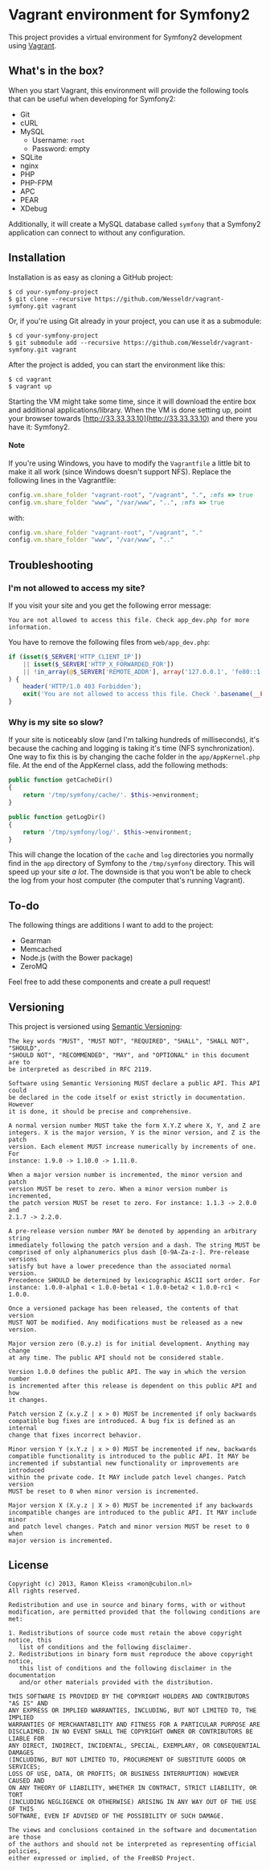 # Vagrant environment for Symfony2

This project provides a virtual environment for Symfony2 development using
[Vagrant](https://vagrantup.com).

## What's in the box?

When you start Vagrant, this environment will provide the following tools
that can be useful when developing for Symfony2:

- Git
- cURL
- MySQL
  * Username: `root`
  * Password: empty
- SQLite
- nginx
- PHP
- PHP-FPM
- APC
- PEAR
- XDebug

Additionally, it will create a MySQL database called `symfony` that a Symfony2
application can connect to without any configuration.

## Installation

Installation is as easy as cloning a GitHub project:

```
$ cd your-symfony-project
$ git clone --recursive https://github.com/Wesseldr/vagrant-symfony.git vagrant
```

Or, if you're using Git already in your project, you can use it as a submodule:

```
$ cd your-symfony-project
$ git submodule add --recursive https://github.com/Wesseldr/vagrant-symfony.git vagrant
```

After the project is added, you can start the environment like this:

```
$ cd vagrant
$ vagrant up
```

Starting the VM might take some time, since it will download the entire box
and additional applications/library. When the VM is done setting up, point
your browser towards [http://33.33.33.10](http://33.33.33.10) and there you
have it: Symfony2.

#### Note

If you're using Windows, you have to modify the `Vagrantfile` a little bit to
make it all work (since Windows doesn't support NFS). Replace the following
lines in the Vagrantfile:

```ruby
config.vm.share_folder "vagrant-root", "/vagrant", ".", :nfs => true
config.vm.share_folder "www", "/var/www", "..", :nfs => true
```

with:

```ruby
config.vm.share_folder "vagrant-root", "/vagrant", "."
config.vm.share_folder "www", "/var/www", ".."
```

## Troubleshooting

### I'm not allowed to access my site?

If you visit your site and you get the following error message:

```
You are not allowed to access this file. Check app_dev.php for more information.
```

You have to remove the following files from `web/app_dev.php`:

```php
if (isset($_SERVER['HTTP_CLIENT_IP'])
    || isset($_SERVER['HTTP_X_FORWARDED_FOR'])
    || !in_array(@$_SERVER['REMOTE_ADDR'], array('127.0.0.1', 'fe80::1', '::1'))
) {
    header('HTTP/1.0 403 Forbidden');
    exit('You are not allowed to access this file. Check '.basename(__FILE__).' for more information.');
}
```

### Why is my site so slow?

If your site is noticeably slow (and I'm talking hundreds of milliseconds), it's
because the caching and logging is taking it's time (NFS synchronization). One
way to fix this is by changing the cache folder in the `app/AppKernel.php` file.
At the end of the AppKernel class, add the following methods:

```php
public function getCacheDir()
{
    return '/tmp/symfony/cache/'. $this->environment;
}

public function getLogDir()
{
    return '/tmp/symfony/log/'. $this->environment;
}
```

This will change the location of the `cache` and `log` directories you normally
find in the `app` directory of Symfony to the `/tmp/symfony` directory. This
will speed up your site _a lot_. The downside is that you won't be able to check
the log from your host computer (the computer that's running Vagrant).

## To-do

The following things are additions I want to add to the project:

- Gearman
- Memcached
- Node.js (with the Bower package)
- ZeroMQ

Feel free to add these components and create a pull request!

## Versioning

This project is versioned using [Semantic Versioning](http://semver.org/spec/v1.0.0.html):

```
The key words "MUST", "MUST NOT", "REQUIRED", "SHALL", "SHALL NOT", "SHOULD",
"SHOULD NOT", "RECOMMENDED", "MAY", and "OPTIONAL" in this document are to
be interpreted as described in RFC 2119.

Software using Semantic Versioning MUST declare a public API. This API could
be declared in the code itself or exist strictly in documentation. However
it is done, it should be precise and comprehensive.

A normal version number MUST take the form X.Y.Z where X, Y, and Z are
integers. X is the major version, Y is the minor version, and Z is the patch
version. Each element MUST increase numerically by increments of one. For
instance: 1.9.0 -> 1.10.0 -> 1.11.0.

When a major version number is incremented, the minor version and patch
version MUST be reset to zero. When a minor version number is incremented,
the patch version MUST be reset to zero. For instance: 1.1.3 -> 2.0.0 and
2.1.7 -> 2.2.0.

A pre-release version number MAY be denoted by appending an arbitrary string
immediately following the patch version and a dash. The string MUST be
comprised of only alphanumerics plus dash [0-9A-Za-z-]. Pre-release versions
satisfy but have a lower precedence than the associated normal version.
Precedence SHOULD be determined by lexicographic ASCII sort order. For
instance: 1.0.0-alpha1 < 1.0.0-beta1 < 1.0.0-beta2 < 1.0.0-rc1 < 1.0.0.

Once a versioned package has been released, the contents of that version
MUST NOT be modified. Any modifications must be released as a new version.

Major version zero (0.y.z) is for initial development. Anything may change
at any time. The public API should not be considered stable.

Version 1.0.0 defines the public API. The way in which the version number
is incremented after this release is dependent on this public API and how
it changes.

Patch version Z (x.y.Z | x > 0) MUST be incremented if only backwards
compatible bug fixes are introduced. A bug fix is defined as an internal
change that fixes incorrect behavior.

Minor version Y (x.Y.z | x > 0) MUST be incremented if new, backwards
compatible functionality is introduced to the public API. It MAY be
incremented if substantial new functionality or improvements are introduced
within the private code. It MAY include patch level changes. Patch version
MUST be reset to 0 when minor version is incremented.

Major version X (X.y.z | X > 0) MUST be incremented if any backwards
incompatible changes are introduced to the public API. It MAY include minor
and patch level changes. Patch and minor version MUST be reset to 0 when
major version is incremented.
```

## License

```
Copyright (c) 2013, Ramon Kleiss <ramon@cubilon.nl>
All rights reserved.

Redistribution and use in source and binary forms, with or without
modification, are permitted provided that the following conditions are met:

1. Redistributions of source code must retain the above copyright notice, this
   list of conditions and the following disclaimer.
2. Redistributions in binary form must reproduce the above copyright notice,
   this list of conditions and the following disclaimer in the documentation
   and/or other materials provided with the distribution.

THIS SOFTWARE IS PROVIDED BY THE COPYRIGHT HOLDERS AND CONTRIBUTORS "AS IS" AND
ANY EXPRESS OR IMPLIED WARRANTIES, INCLUDING, BUT NOT LIMITED TO, THE IMPLIED
WARRANTIES OF MERCHANTABILITY AND FITNESS FOR A PARTICULAR PURPOSE ARE
DISCLAIMED. IN NO EVENT SHALL THE COPYRIGHT OWNER OR CONTRIBUTORS BE LIABLE FOR
ANY DIRECT, INDIRECT, INCIDENTAL, SPECIAL, EXEMPLARY, OR CONSEQUENTIAL DAMAGES
(INCLUDING, BUT NOT LIMITED TO, PROCUREMENT OF SUBSTITUTE GOODS OR SERVICES;
LOSS OF USE, DATA, OR PROFITS; OR BUSINESS INTERRUPTION) HOWEVER CAUSED AND
ON ANY THEORY OF LIABILITY, WHETHER IN CONTRACT, STRICT LIABILITY, OR TORT
(INCLUDING NEGLIGENCE OR OTHERWISE) ARISING IN ANY WAY OUT OF THE USE OF THIS
SOFTWARE, EVEN IF ADVISED OF THE POSSIBILITY OF SUCH DAMAGE.

The views and conclusions contained in the software and documentation are those
of the authors and should not be interpreted as representing official policies,
either expressed or implied, of the FreeBSD Project.
```
